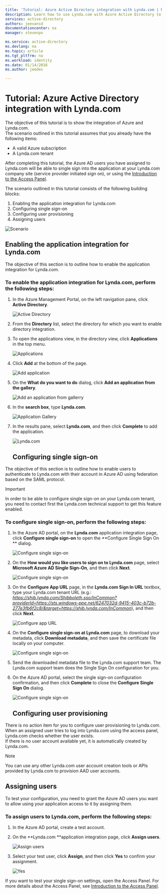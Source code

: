 ```yaml
---
title: 'Tutorial: Azure Active Directory integration with Lynda.com | Microsoft Azure'
description: Learn how to use Lynda.com with Azure Active Directory to enable single sign-on, automated provisioning, and more!
services: active-directory
authors: jeevansd
documentationcenter: na
manager: stevenpo

ms.service: active-directory
ms.devlang: na
ms.topic: article
ms.tgt_pltfrm: na
ms.workload: identity
ms.date: 01/14/2016
ms.author: jeedes

---
```

# Tutorial: Azure Active Directory integration with Lynda.com
The objective of this tutorial is to show the integration of Azure and Lynda.com.  
The scenario outlined in this tutorial assumes that you already have the following items:

* A valid Azure subscription
* A Lynda.com tenant

After completing this tutorial, the Azure AD users you have assigned to Lynda.com will be able to single sign into the application at your Lynda.com company site (service provider initiated sign on), or using the [Introduction to the Access Panel](active-directory-saas-access-panel-introduction.md).

The scenario outlined in this tutorial consists of the following building blocks:

1. Enabling the application integration for Lynda.com
2. Configuring single sign-on
3. Configuring user provisioning
4. Assigning users

![Scenario](./media/active-directory-saas-lynda-tutorial/IC781046.png "Scenario")

## Enabling the application integration for Lynda.com
The objective of this section is to outline how to enable the application integration for Lynda.com.

### To enable the application integration for Lynda.com, perform the following steps:
1. In the Azure Management Portal, on the left navigation pane, click **Active Directory**.

   ![Active Directory](./media/active-directory-saas-lynda-tutorial/IC700993.png "Active Directory")

2. From the **Directory** list, select the directory for which you want to enable directory integration.

3. To open the applications view, in the directory view, click **Applications** in the top menu.

   ![Applications](./media/active-directory-saas-lynda-tutorial/IC700994.png "Applications")

4. Click **Add** at the bottom of the page.

   ![Add application](./media/active-directory-saas-lynda-tutorial/IC749321.png "Add application")

5. On the **What do you want to do** dialog, click **Add an application from the gallery**.

   ![Add an application from gallerry](./media/active-directory-saas-lynda-tutorial/IC749322.png "Add an application from gallerry")

6. In the **search box**, type **Lynda.com**.

   ![Application Gallery](./media/active-directory-saas-lynda-tutorial/IC777524.png "Application Gallery")

7. In the results pane, select **Lynda.com**, and then click **Complete** to add the application.

   ![Lynda.com](./media/active-directory-saas-lynda-tutorial/IC777525.png "Lynda.com")

   ## Configuring single sign-on

The objective of this section is to outline how to enable users to authenticate to Lynda.com with their account in Azure AD using federation based on the SAML protocol.

> [!IMPORTANT]
> In order to be able to configure single sign-on on your Lynda.com tenant, you need to contact first the Lynda.com technical support to get this feature enabled.
> 
> 
### To configure single sign-on, perform the following steps:
1. In the Azure AD portal, on the **Lynda.com** application integration page, click **Configure single sign-on** to open the **Configure Single Sign On ** dialog.

   ![Configure single sign-on](./media/active-directory-saas-lynda-tutorial/IC777526.png "Configure single sign-on")

2. On the **How would you like users to sign on to Lynda.com** page, select **Microsoft Azure AD Single Sign-On**, and then click **Next**.

   ![Configure single sign-on](./media/active-directory-saas-lynda-tutorial/IC777527.png "Configure single sign-on")

3. On the **Configure App URL** page, in the **Lynda.com Sign In URL** textbox, type your Lynda.com tenant URL (e.g.: *https://shib.lynda.com/Shibboleth.sso/InCommon?providerId=https://sts.windows-ppe.net/6247032d-9415-403c-b72b-277e3fb6f2c8/&target=https://shib.lynda.com/InCommon*), and then click **Next**.

   ![Configure app URL](./media/active-directory-saas-lynda-tutorial/IC781047.png "Configure app URL")

4. On the **Configure single sign-on at Lynda.com** page, to download your metadata, click **Download metadata**, and then save the certificate file locally on your computer.

   ![Configure single sign-on](./media/active-directory-saas-lynda-tutorial/IC777529.png "Configure single sign-on")

5. Send the downloaded metadata file to the Lynda.com support team. The Lynda.com support team does the Single Sign On configuration for you.

6. On the Azure AD portal, select the single sign-on configuration confirmation, and then click **Complete** to close the **Configure Single Sign On** dialog.

   ![Configure single sign-on](./media/active-directory-saas-lynda-tutorial/IC777530.png "Configure single sign-on")

   ## Configuring user provisioning

There is no action item for you to configure user provisioning to Lynda.com.  
When an assigned user tries to log into Lynda.com using the access panel, Lynda.com checks whether the user exists.  
If there is no user account available yet, it is automatically created by Lynda.com.

> [!NOTE]
> You can use any other Lynda.com user account creation tools or APIs provided by Lynda.com to provision AAD user accounts.
> 
> 
## Assigning users
To test your configuration, you need to grant the Azure AD users you want to allow using your application access to it by assigning them.

### To assign users to Lynda.com, perform the following steps:
1. In the Azure AD portal, create a test account.

2. On the **Lynda.com **application integration page, click **Assign users**.

   ![Assign users](./media/active-directory-saas-lynda-tutorial/IC777531.png "Assign users")

3. Select your test user, click **Assign**, and then click **Yes** to confirm your assignment.

   ![Yes](./media/active-directory-saas-lynda-tutorial/IC767830.png "Yes")


If you want to test your single sign-on settings, open the Access Panel. For more details about the Access Panel, see [Introduction to the Access Panel](active-directory-saas-access-panel-introduction.md).


